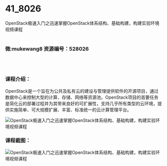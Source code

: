 # 41_8026
OpenStack极速入门之迅速掌握OpenStack体系结构、基础构建，构建实验环境视频课程
<br/></br>
<h3>微:mukewang8 资源编号：528026</h3>
<br/></br>
<h3>课程介绍：</h3>
<p><a title="查看与 OpenStack 相关的文章" target="_blank">OpenStack</a>是一个旨在为公共及私有云的建设与管理提供软件的开源项目，通过数据中心来控制大型的计算、存储、网络等资源池。OpenStack项目的首要任务是简化云的部署过程并为其带来良好的可扩展性，支持几乎所有类型的云环境，提供实施简单、可大规模扩展、丰富、标准统一的云计算管理平台。</p>
<p><img src="https://www.ko996.com/wp-content/uploads/img/2019/10/356-48-300x180.jpg" alt="OpenStack极速入门之迅速掌握OpenStack体系结构、基础构建，构建实验环境视频课程"></p>
<h3>课程截图：</h3>
<p><img src="https://www.ko996.com/wp-content/uploads/img/2019/10/1-99.png" alt="OpenStack极速入门之迅速掌握OpenStack体系结构、基础构建，构建实验环境视频课程"></p>
<p>&nbsp;</p>
